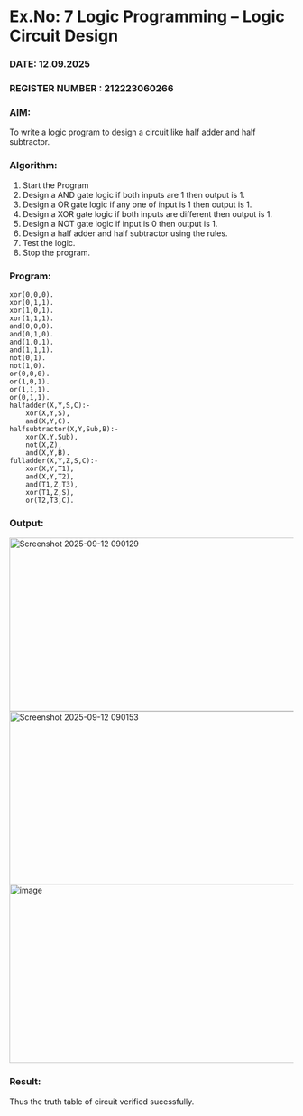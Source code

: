 # Ex.No: 7  Logic Programming –  Logic Circuit Design
### DATE: 12.09.2025                                                                           
### REGISTER NUMBER : 212223060266
### AIM: 
To write a logic program to design a circuit like half adder and half subtractor.
###  Algorithm:
1. Start the Program
2. Design a AND gate logic if both inputs are 1 then output is 1.
3. Design a OR gate logic if any one of input is 1 then output is 1.
4. Design a XOR gate logic if both inputs are different then output is 1.
5. Design a NOT gate logic if input is 0 then output is 1.
6. Design a half adder and half subtractor using the rules.
7. Test the logic.
8. Stop the program.

### Program:
```
xor(0,0,0).
xor(0,1,1).
xor(1,0,1).
xor(1,1,1).
and(0,0,0).
and(0,1,0).
and(1,0,1).
and(1,1,1).
not(0,1).
not(1,0).
or(0,0,0).
or(1,0,1).
or(1,1,1).
or(0,1,1).
halfadder(X,Y,S,C):-
    xor(X,Y,S),
    and(X,Y,C).
halfsubtractor(X,Y,Sub,B):-
    xor(X,Y,Sub),
    not(X,Z),
    and(X,Y,B).
fulladder(X,Y,Z,S,C):-
    xor(X,Y,T1),
    and(X,Y,T2),
    and(T1,Z,T3),
    xor(T1,Z,S),
    or(T2,T3,C).

```

### Output:
<img width="930" height="307" alt="Screenshot 2025-09-12 090129" src="https://github.com/user-attachments/assets/f9c0913c-516c-4320-91fd-1c1b87edc0b1" />
<img width="946" height="306" alt="Screenshot 2025-09-12 090153" src="https://github.com/user-attachments/assets/857a18ed-f6e7-48a7-a14e-e9b5414fe3e7" />
<img width="939" height="316" alt="image" src="https://github.com/user-attachments/assets/e48ec348-bfc7-4f2a-9609-0ee6a00ce97c" />




### Result:
Thus the truth table of circuit verified sucessfully.
